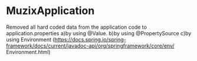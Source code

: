 # MuzixApplication

Removed all hard coded data from the application code to application.properties
a)by using @Value. 
b)by using @PropertySource 
c)by using Environment 
(https://docs.spring.io/spring-framework/docs/current/javadoc-api/org/springframework/core/env/ Environment.html)

